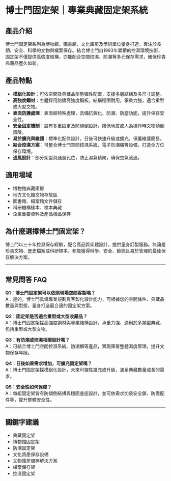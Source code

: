 # 博士門固定架｜專業典藏固定架系統

## 產品介紹

博士門固定架系列為博物館、圖書館、文化庫房及學術單位量身打造，專注於長期、安全、科學的文物與檔案保存。結合博士門自1993年累積的控濕環境技術，固定架不僅提供高強度結構，亦能配合空間控濕、防潮等多元保存需求，確保珍貴典藏品歷久如新。

## 產品特點

- **模組化設計**：可依空間及典藏品型態彈性配置，支援多層結構及多尺寸調整。
- **高強度鋼材**：主體採用防鏽高強度鋼板，結構穩固耐用，承重力強，適合重型或大型文物。
- **表面防護處理**：表面經特殊處理，具備抗氧化、防潮、防塵功能，提升保存安全性。
- **安全固定機制**：設有多重固定及防傾倒設計，降低地震或人為操作時文物傾倒風險。
- **易於擴充與維護**：標準化配件設計，日後可快速升級或擴充，保養維護簡易。
- **結合控濕方案**：可整合博士門空間控濕系統、電子防潮櫃等設備，打造全方位保存環境。
- **通風設計**：部分架型具通風孔位，防止濕氣積聚，确保空氣流通。

## 適用場域

- 博物館典藏庫房
- 地方文化館文物存放區
- 圖書館、檔案館文件儲存
- 科研機構樣本、標本典藏
- 企業重要資料及產品樣品保存

## 為什麼選擇博士門固定架？

博士門以三十年控濕保存經驗，配合高品質架體設計，提供量身訂製服務。無論是珍貴文物、歷史檔案或科研標本，都能獲得科學、安全、節能且易於管理的最佳保存解決方案。

---

## 常見問答 FAQ

**Q1：博士門固定架可以依照現場空間客製嗎？**  
A：是的，博士門具備專業規劃與客製化設計能力，可根據您的空間條件、典藏品數量與型態，量身打造最合適的固定架方案。

**Q2：固定架是否適合重型或大型收藏品？**  
A：博士門固定架採高強度鋼材與專業結構設計，承重力強，適用於多類型典藏，包括重型或大型文物。

**Q3：有防潮或控濕相關設計嗎？**  
A：可結合博士門空間控濕系統、防潮櫃等產品，實現庫房整體濕度管理，提升文物保存年限。

**Q4：日後如果需求增加，可擴充固定架嗎？**  
A：博士門固定架採模組化設計，未來可彈性擴充或升級，滿足典藏數量成長的需求。

**Q5：安全性如何保障？**  
A：每組固定架皆有防傾倒結構與穩固底座設計，並可依需求加裝安全鎖、防震配件等，提升整體安全性。

---

## 關鍵字建議

- 典藏固定架
- 博物館固定架
- 防潮固定架
- 文化資產保存設備
- 文物庫房儲存解決方案
- 檔案保存架
- 控濕固定架